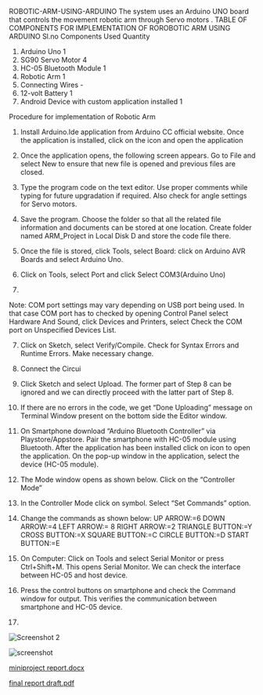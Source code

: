 ROBOTIC-ARM-USING-ARDUINO
The system uses an Arduino UNO board that controls the movement robotic arm through Servo motors .
TABLE OF COMPONENTS FOR IMPLEMENTATION OF   ROROBOTIC ARM USING ARDUINO
Sl.no	Components Used 	Quantity
1.	Arduino Uno	1
2.	SG90 Servo Motor	4
3.	HC-05 Bluetooth Module	1
4.	Robotic Arm	1
5.	Connecting Wires	-
6.	12-volt Battery	1
7.	Android Device with custom application installed	1

Procedure for implementation of Robotic Arm
1)	Install Arduino.Ide application from Arduino CC official website.
    Once the application is installed, click on the icon   and open the application

2)	Once the application opens, the following screen appears. Go to File and select New to ensure that new file is opened and previous files are closed.

3)	Type the program code on the text editor. Use proper comments while typing for future upgradation if required. Also check for angle settings for Servo motors.
 
4)	Save the program. Choose the folder so that all the related file information and documents can be stored at one location. Create folder named ARM_Project in Local Disk D and store the code file there.
 
5)	Once the file is stored, click Tools, select Board: click on Arduino AVR Boards and select Arduino Uno.

6)	Click on Tools, select Port and click Select COM3(Arduino Uno)
7)	
Note: COM port settings may vary depending on USB port being used. In that case COM port has to checked by opening Control Panel select Hardware And Sound, click Devices and Printers, select Check the COM port on Unspecified Devices List.
 
7)	Click on Sketch, select Verify/Compile. Check for Syntax Errors and Runtime Errors. Make necessary change. 

8)	Connect the Circui    

9)	Click Sketch and select Upload. The former part of Step 8 can be ignored and we can directly proceed with the latter part of Step 8.

10)	If there are no errors in the code,  we get “Done Uploading” message on Terminal Window present on the bottom side the Editor window.

11)	On Smartphone download “Arduino Bluetooth Controller” via Playstore/Appstore. Pair the smartphone with HC-05 module using Bluetooth. After the application has been installed click on   icon to open the application.  On the pop-up window in the application, select the device (HC-05 module). 
 
12)	 The Mode window opens as shown below. Click on the “Controller Mode”
 

13)	 In the Controller Mode click on   symbol.  Select “Set Commands” option.

14)	Change the commands as shown below:
UP ARROW:=6
DOWN ARROW:=4
LEFT ARROW:= 8
RIGHT ARROW:=2
TRIANGLE BUTTON:=Y
CROSS BUTTON:=X
SQUARE BUTTON:=C
CIRCLE BUTTON:=D
START BUTTON:=E
 
15)	On Computer: Click on Tools and select Serial Monitor or press Ctrl+Shift+M. This opens Serial Monitor. We can check the interface between HC-05 and host device.
 
16)	 Press the control buttons on smartphone and check the Command window for output. This verifies the communication between smartphone and HC-05 device.
17)	 
![Screenshot 2 ](https://user-images.githubusercontent.com/115789460/210377827-50da467c-f757-4c12-b2db-c0485ae62c13.png)





![screenshot](https://user-images.githubusercontent.com/115789460/210377864-c2382bbb-6f25-4510-a04e-55b4831f1c70.png)


[miniproject report.docx](https://github.com/srivathsa662001/ROBOTIC-ARM-USING-ARDUINO/files/10337370/miniproject.report.docx)

[final report draft.pdf](https://github.com/srivathsa662001/ROBOTIC-ARM-USING-ARDUINO/files/10337380/final.report.draft.pdf)







